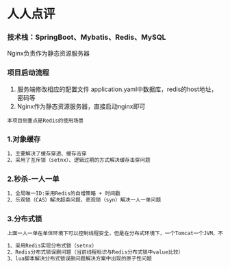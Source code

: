 # 人人点评
### 技术栈：SpringBoot、Mybatis、Redis、MySQL

Nginx负责作为静态资源服务器

### 项目启动流程

1. 服务端修改相应的配置文件
application.yaml中数据库，redis的host地址，密码等
2. Nginx作为静态资源服务器，直接启动nginx即可

`本项目侧重点是Redis的使用场景`

### 1.对象缓存
```xml
1、主要解决了缓存穿透、缓存击穿
2、采用了互斥锁（setnx）、逻辑过期的方式解决缓存击穿问题
```
### 2.秒杀-一人一单
```xml
1、全局唯一ID:采用Redis的自增策略 + 时间戳
2、乐观锁（CAS）解决超卖问题，悲观锁（syn）解决一人一单问题
```
### 3.分布式锁
```xml
上面一人一单在单体环境下可以控制线程安全，但是在分布式环境下，一个Tomcat一个JVM，不能保证线程安全，所以需要采用分布式锁

1、采用Redis实现分布式锁（setnx）
2、Redis分布式锁误删问题（当前线程标识与Redis分布式锁中value比较）
3、lua脚本解决分布式锁误删问题解决方案中出现的原子性问题
```

